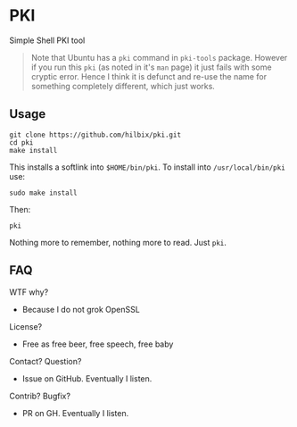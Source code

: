 # PKI

Simple Shell PKI tool

> Note that Ubuntu has a `pki` command in `pki-tools` package.
> However if you run this `pki` (as noted in it's `man` page)
> it just fails with some cryptic error.  Hence I think it is
> defunct and re-use the name for something completely different,
> which just works.


## Usage

	git clone https://github.com/hilbix/pki.git
	cd pki
	make install

This installs a softlink into `$HOME/bin/pki`.
To install into `/usr/local/bin/pki` use:

	sudo make install

Then:

	pki

Nothing more to remember, nothing more to read.  Just `pki`.


## FAQ

WTF why?

- Because I do not grok OpenSSL

License?

- Free as free beer, free speech, free baby

Contact?  Question?

- Issue on GitHub.  Eventually I listen.

Contrib?  Bugfix?

- PR on GH.  Eventually I listen.

